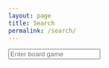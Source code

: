 ```yaml
---
layout: page
title: Search
permalink: /search/
---
```

<!-- Html Elements for Search -->
<div id="search-container">
<input type="text" id="search-input" placeholder="Enter board game">
<ul id="results-container"></ul>
</div>

<!-- Script pointing to search-script.js -->
<script src="/public/js/search_script.js" type="text/javascript"></script>

<!-- Configuration -->
<script>
SimpleJekyllSearch({
  searchInput: document.getElementById('search-input'),
  resultsContainer: document.getElementById('results-container'),
  json: '/search.json'
})
</script>
